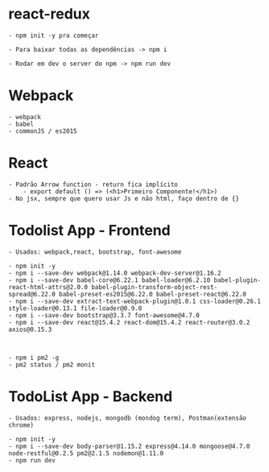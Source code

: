 # react-redux


	- npm init -y pra começar

	- Para baixar todas as dependências -> npm i

	- Rodar em dev o server do npm -> npm run dev




# Webpack

	- webpack
	- babel
	- commonJS / es2015

# React

	- Padrão Arrow function - return fica implícito
		- export default () => (<h1>Primeiro Componente!</h1>)
	- No jsx, sempre que quero usar Js e não html, faço dentro de {}


# Todolist App - Frontend
	- Usados: webpack,react, bootstrap, font-awesome
	
	- npm init -y
	- npm i --save-dev webpack@1.14.0 webpack-dev-server@1.16.2
	- npm i --save-dev babel-core@6.22.1 babel-loader@6.2.10 babel-plugin-react-html-attrs@2.0.0 babel-plugin-transform-object-rest-spread@6.22.0 babel-preset-es2015@6.22.0 babel-preset-react@6.22.0
	- npm i --save-dev extract-text-webpack-plugin@1.0.1 css-loader@0.26.1 style-loader@0.13.1 file-loader@0.9.0
	- npm i --save-dev bootstrap@3.3.7 font-awesome@4.7.0
	- npm i --save-dev react@15.4.2 react-dom@15.4.2 react-router@3.0.2 axios@0.15.3



	- npm i pm2 -g
	- pm2 status / pm2 monit


# TodoList App - Backend
	- Usados: express, nodejs, mongodb (mondog term), Postman(extensão chrome)
	
	- npm init -y
	- npm i --save-dev body-parser@1.15.2 express@4.14.0 mongoose@4.7.0 node-restful@0.2.5 pm2@2.1.5 nodemon@1.11.0
	- npm run dev